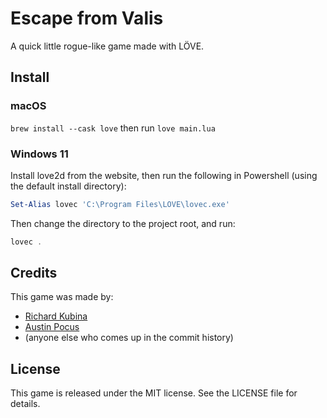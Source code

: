 # Escape from Valis

A quick little rogue-like game made with LÖVE.

## Install

### macOS

`brew install --cask love`
then run `love main.lua`

### Windows 11

Install love2d from the website, then run the following in Powershell (using the default install directory):

```powershell
Set-Alias lovec 'C:\Program Files\LOVE\lovec.exe'
```

Then change the directory to the project root, and run:

```powershell
lovec .
```

## Credits

This game was made by:

- [Richard Kubina][1]
- [Austin Pocus][2]
- (anyone else who comes up in the commit history)

## License

This game is released under the MIT license. See the LICENSE file for details.

[1]: https://github.com/RichardJohnn
[2]: https://austinpocus.com
